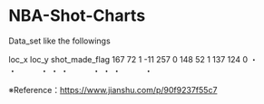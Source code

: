 # NBA-Shot-Charts
Data_set like the followings

loc_x	loc_y	shot_made_flag
167	   72	     1
-11    257	   0
148	   52	     1
137	   124	   0
 ・     ・　　　・
 ・     ・　　　・
 ・     ・　　　・
 
 ※Reference：https://www.jianshu.com/p/90f9237f55c7
